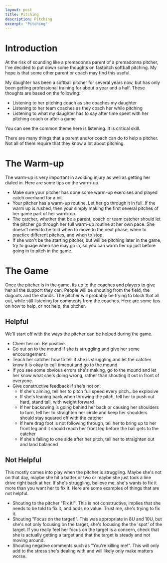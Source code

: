 ```yaml
---
layout: post
title: Pitching
description: Pitching
excerpt: "Pitching"
---
```

# Introduction
At the risk of sounding like a premadonna parent of a premadonna pitcher, 
I've decided to put down some thoughts on fastpitch softball pitching. My
hope is that some other parent or coach may find this useful.

My daughter has been a softball pitcher for several years now, but has only
been getting professional training for about a year and a half. These thoughts
are based on the following:

* Listening to her pitching coach as she coaches my daughter
* Listening to her team coaches as they coach her while pitching
* Listening to what my daughter has to say after time spent with her 
pitching coach or after a game

You can see the common theme here is listening. It is critical skill.

There are many things that a parent and/or coach can do to help a pitcher. Not
all of them require that they know a lot about pitching.

# The Warm-up
The warm-up is very important in avoiding injury as well as getting her dialed
in. Here are some tips on the warm-up.

* Make sure your pitcher has done some warm-up exercises and played 
catch overhand for a bit.
* Your pitcher has a warm-up routine. Let her go through it in full. If 
the warm up is rushed, then your simply making the first several pitches 
of her game part of her warm-up. 
* The catcher, whether that be a parent, coach or team catcher should
let the pitcher go through her full warm-up routine at her own pace. She 
doesn't need to be told when to move to the next phase, when to practice 
different pitches, and when to stop.
* If she won't be the starting pitcher, but will be pitching later in the
game, try to guage when she may go in, so you can warm her up just before
going in to pitch in the game. 

# The Game
Once the pitcher is in the game, its up to the coaches and players to give 
her all the support they can. People will be shouting from the field, the
dugouts and the stands. The pitcher will probably be trying to block that
all out, while still listening for comments from the coaches. Here are some
tips on how to help, or not help, the pitcher.

## Helpful
We'll start off with the ways the pitcher can be helped during the game.

* Cheer her on. Be positive.
* Go out on to the mound if she is struggling and give her some encouragement.
* Teach her catcher how to tell if she is struggling and let the catcher know
it is okay to call timeout and go to the mound. 
* If you see some obvious errors she's making, go to the mound and let her know
what she's doing wrong, rather than shouting it out in front of everyone.
* Give constructive feedback if she's not on:
    * If she's aiming, tell her to pitch full speed every pitch...be explosive
    * If she's leaning back when throwing the pitch, tell her to push out hard,
    stand tall, with weight forward
    * If her backswing is going behind her back or causing her shoulders to turn,
    tell her to straighten her circle and keep her shoulders should stay squared 
    off with the catcher
    * If here drag foot is not following through, tell her to bring up to her
    front leg and it should reach her front leg before the ball gets to the catcher
    * If she's falling to one side after her pitch, tell her to straighten out
    and land balanced

## Not Helpful
This mostly comes into play when the pitcher is struggling. Maybe she's not on
that day, maybe she hit a batter or two or maybe she just took a line drive right
back at her. If she's struggling, believe me, she's wants to fix it more than you 
want her to fix it. Here are some examples of things that are not helpful.

* Shouting to the pitcher "Fix it!". This is not constructive, implies that she 
needs to be told to fix it, and adds no value. Trust me, she's trying to fix it.
* Shouting "Focus on the target!". This was appropriate in 8U and 10U, but she's
not only focusing on the target, she's focusing the the 'spot' of the target. If
you really feel her focus on the target is a concern, check that she is actually 
getting a target and that the target is steady and not moving around.
* Shouting negative comments such as "You're killing me!". This will only add to 
the stress she's dealing with and will likely only make matters worse.


